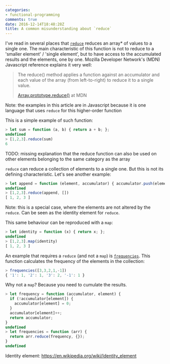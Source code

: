 ```yaml
---
categories:
- functional-programming
comments: true
date: 2016-12-14T18:48:28Z
title: A common misunderstanding about `reduce`
---
```


I've read in several places that [`reduce`][mdn-reduce] reduces an array\* of values to a single one. The main characteristic of this function is not to reduce to a 'smaller element' / 'single element', but to have access to the accumulated results and the elements, one by one. Mozilla Developer Network's (MDN) Javascript reference explains it very well:

> The reduce() method applies a function against an accumulator and each value of the array (from left-to-right) to reduce it to a single value.
>
> [Array.prototype.reduce()][mdn-reduce] at MDN

Note: the examples in this article are in Javascript because it is one language that uses `reduce` for this higher-order function

This is a simple example of such function:

```javascript
> let sum = function (a, b) { return a + b; };
undefined
> [1,2,3].reduce(sum)
6
```

TODO: missing explanation that the reduce function can also be used on other elements belonging to the same category as the array

`reduce` can reduce a collection of elements to a single one. But this is not its defining characteristic. Let's see another example:

```javascript
> let append = function (element, accumulator) { accumulator.push(element); return accumulator };
undefined
> [1,2,3].reduce(append, [])
[ 1, 2, 3 ]
```

Note: this is a special case, where the elements are not altered by the `reduce`. Can be seen as the identity element for `reduce`.

This same behaviour can be reproduced with a `map`:

```javascript
> let identity = function (x) { return x; };
undefined
> [1,2,3].map(identity)
[ 1, 2, 3 ]
```

An example that requires a `reduce` (and not a `map`) is [`frequencies`][cljdoc-frequencies]. This function calculates the frequency of the elements in the collection:

```javascript
> frequencies([3,3,2,1,-1])
{ '1': 1, '2': 1, '3': 2, '-1': 1 }
```

Why not a `map`? Because you need to cumulate the results.

```javascript
> let frequency = function (accumulator, element) { 
  if (!accumulator[element]) {
    accumulator[element] = 0;
  } 
  accumulator[element]++;
  return accumulator; 
} 
undefined
> let frequencies = function (arr) {
  return arr.reduce(frequency, {});
}
undefined
```

[mdn-reduce]: https://developer.mozilla.org/en/docs/Web/JavaScript/Reference/Global_Objects/Array/reduce
[cljdoc-frequencies]: https://clojuredocs.org/clojure.core/frequencies

Identity element: https://en.wikipedia.org/wiki/Identity_element

